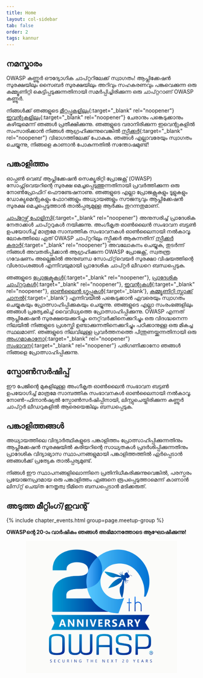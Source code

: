 ```yaml
---
title: Home
layout: col-sidebar
tab: false
order: 2
tags: kannur
---
```



## നമസ്കാരം

OWASP കണ്ണൂർ ഔദ്യോഗിക ചാപ്റ്ററിലേക്ക് സ്വാഗതം! ആപ്ലിക്കേഷൻ സുരക്ഷയിലും സൈബർ സുരക്ഷയിലും അറിവും സഹകരണവും പങ്കുവെക്കുന്ന ഒരു കമ്മ്യൂണിറ്റി കെട്ടിപ്പടുക്കുന്നതിനായി സമർപ്പിച്ചിരിക്കുന്ന ഒരു ചാപ്റ്ററാണ് OWASP കണ്ണൂർ.

നിങ്ങൾക്ക് ഞങ്ങളുടെ [മീറ്റപ്പുകളിലും](https://www.meetup.com/owasp-kannur/){:target="_blank" rel="noopener"} [ഇവന്റുകളിലും](https://owasp.org/www-chapter-kannur/#div-events){:target="_blank" rel="noopener"} ചേരാനും പങ്കെടുക്കാനും കഴിയുമെന്ന് ഞങ്ങൾ പ്രതീക്ഷിക്കുന്നു. ഞങ്ങളുടെ വരാനിരിക്കുന്ന ഇവെന്റുകളിൽ സംസാരിക്കാൻ നിങ്ങൾ ആഗ്രഹിക്കുന്നുവെങ്കിൽ [സ്പീക്കർ](https://owasp.org/www-chapter-kannur/#div-speakers){:target="_blank" rel="noopener"} വിഭാഗത്തിലേക്ക് പോകുക.
ഞങ്ങൾ എല്ലാവരേയും സ്വാഗതം ചെയ്യുന്നു, നിങ്ങളെ കാണാൻ പോകുന്നതിൽ സന്തോഷമുണ്ട്!

## പങ്കാളിത്തം

ഓപ്പൺ വെബ് ആപ്ലിക്കേഷൻ സെക്യൂരിറ്റി പ്രോജക്റ്റ് (OWASP) സോഫ്റ്റ്‌വെയറിന്റെ സുരക്ഷ മെച്ചപ്പെടുത്തുന്നതിനായി പ്രവർത്തിക്കുന്ന ഒരു നോൺപ്രോഫിറ് ഫൌണ്ടേഷനാണു. ഞങ്ങളുടെ എല്ലാ പ്രോജക്റ്റുകളും ടൂളുകളും ഡോക്യുമെന്റുകളും ഫോറങ്ങളും അധ്യായങ്ങളും സൗജന്യവും ആപ്ലിക്കേഷൻ സുരക്ഷ മെച്ചപ്പെടുത്താൻ താൽപ്പര്യമുള്ള ആർക്കും തുറന്നതുമാണ്.

[ചാപ്റ്റേഴ്സ് പോളിസി](https://owasp.org/www-policy/operational/chapters){:target="_blank" rel="noopener"} അനുസരിച്ച് പ്രാദേശിക നേതാക്കൾ ചാപ്റ്ററുകൾ നയിക്കുന്നു. അംഗീകൃത ഓൺലൈൻ സംഭാവന ബട്ടൺ ഉപയോഗിച്ച് മാത്രമേ സാമ്പത്തിക സംഭാവനകൾ ഓൺലൈനായി നൽകാവൂ. ലോകത്തിലെ ഏത് OWASP ചാപ്റ്ററിലും സ്പീക്കർ ആകുന്നതിന് [സ്പീക്കർ കരാർ](https://owasp.org/www-policy/legal/speaker-agreement){:target="_blank" rel="noopener"} അവലോകനം ചെയ്യുക, തുടർന്ന് നിങ്ങൾ അവതരിപ്പിക്കാൻ ആഗ്രഹിക്കുന്ന OWASP പ്രോജക്റ്റ്, സ്വതന്ത്ര ഗവേഷണം അല്ലെങ്കിൽ അനുബന്ധ സോഫ്‌റ്റ്‌വെയർ സുരക്ഷാ വിഷയത്തിന്റെ വിശദാംശങ്ങൾ എന്നിവയുമായി പ്രാദേശിക ചാപ്റ്റർ ലീഡറെ ബന്ധപ്പെടുക.

ഞങ്ങളുടെ [പ്രോജക്ടുകൾ](https://owasp.org/projects/){:target="_blank" rel="noopener"}, [പ്രാദേശിക ചാപ്റ്ററുകൾ](https://owasp.org/chapters/){:target="_blank" rel="noopener"}, [ഇവന്റുകൾ](https://owasp.org/events/){:target="_blank" rel="noopener"}, [ഓൺലൈൻ ഗ്രൂപ്പുകൾ](https://groups.google.com/a/owasp.com/){:target='_blank'}, [കമ്മ്യൂണിറ്റി സ്ലാക്ക് ചാനൽ](https://owasp.slack.com/){:target='_blank'} എന്നിവയിൽ പങ്കെടുക്കാൻ ഏവരെയും സ്വാഗതം ചെയ്യുകയും പ്രോത്സാഹിപ്പിക്കുകയും ചെയ്യുന്നു. ഞങ്ങളുടെ എല്ലാ സംരംഭങ്ങളിലും ഞങ്ങൾ പ്രത്യേകിച്ച് വൈവിധ്യത്തെ പ്രോത്സാഹിപ്പിക്കുന്നു. OWASP എന്നത് ആപ്ലിക്കേഷൻ സുരക്ഷയെക്കുറിച്ചും നെറ്റ്‌വർക്കിനെക്കുറിച്ചും ഒരു വിദഗ്ദ്ധനെന്ന നിലയിൽ നിങ്ങളുടെ പ്രശസ്തി ഉണ്ടാക്കുന്നതിനെക്കുറിച്ചും പഠിക്കാനുള്ള ഒരു മികച്ച സ്ഥലമാണ്. ഞങ്ങളുടെ നിലവിലുള്ള പ്രവർത്തനത്തെ പിന്തുണയ്ക്കുന്നതിനായി ഒരു [അംഗമാകാനോ](https://owasp.org/membership/){:target="_blank" rel="noopener"} [സംഭാവന](https://owasp.org/donate/){:target="_blank" rel="noopener"} പരിഗണിക്കാനോ ഞങ്ങൾ നിങ്ങളെ പ്രോത്സാഹിപ്പിക്കുന്നു.

## സ്പോൺസർഷിപ്പ്

ഈ പേജിന്റെ മുകളിലുള്ള അംഗീകൃത ഓൺലൈൻ സംഭാവന ബട്ടൺ ഉപയോഗിച്ച് മാത്രമേ സാമ്പത്തിക സംഭാവനകൾ ഓൺലൈനായി നൽകാവൂ. നോൺ-ഫിനാൻഷ്യൽ സ്പോൺസർഷിപ്പിനായി, ലിസ്റ്റുചെയ്തിരിക്കുന്ന കണ്ണൂർ ചാപ്റ്റർ ലീഡറുകളിൽ ആരെയെങ്കിലും ബന്ധപ്പെടുക. 

## പങ്കാളിത്തങ്ങൾ

അധ്യായത്തിലെ വിദ്യാർത്ഥികളുടെ പങ്കാളിത്തം പ്രോത്സാഹിപ്പിക്കുന്നതിനും ആപ്ലിക്കേഷൻ സുരക്ഷയിൽ കരിയറിന്റെ സാധ്യതകൾ പ്രദർശിപ്പിക്കുന്നതിനും പ്രാദേശിക വിദ്യാഭ്യാസ സ്ഥാപനങ്ങളുമായി പങ്കാളിത്തത്തിൽ ഏർപ്പെടാൻ ഞങ്ങൾക്ക് പ്രത്യേക താൽപ്പര്യമുണ്ട്.

നിങ്ങൾ ഈ സ്ഥാപനങ്ങളിലൊന്നിനെ പ്രതിനിധീകരിക്കുന്നുവെങ്കിൽ, പരസ്പരം പ്രയോജനപ്രദമായ ഒരു പങ്കാളിത്തം എങ്ങനെ രൂപപ്പെടുത്താമെന്ന് കാണാൻ ലിസ്‌റ്റ് ചെയ്‌ത നേതൃത്വ ടീമിനെ ബന്ധപ്പെടാൻ മടിക്കരുത്. 

അടുത്ത മീറ്റിംഗ്/ഇവന്റ്  <!-- You should keep this section as it will populate your meetup events -->
---------------------
{% include chapter_events.html group=page.meetup-group %}

**OWASPന്റെ 20-ാം വാർഷികം ഞങ്ങൾ അഭിമാനത്തോടെ ആഘോഷിക്കുന്നു!**

<p align="center"> <img src="assets/images/OWASP_20th_Anniversary.jpg" width="400" height="350"></p>
